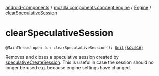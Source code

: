 [android-components](../../index.md) / [mozilla.components.concept.engine](../index.md) / [Engine](index.md) / [clearSpeculativeSession](./clear-speculative-session.md)

# clearSpeculativeSession

`@MainThread open fun clearSpeculativeSession(): `[`Unit`](https://kotlinlang.org/api/latest/jvm/stdlib/kotlin/-unit/index.html) [(source)](https://github.com/mozilla-mobile/android-components/blob/master/components/concept/engine/src/main/java/mozilla/components/concept/engine/Engine.kt#L136)

Removes and closes a speculative session created by [speculativeCreateSession](speculative-create-session.md). This is
useful in case the session should no longer be used e.g. because engine settings have
changed.

